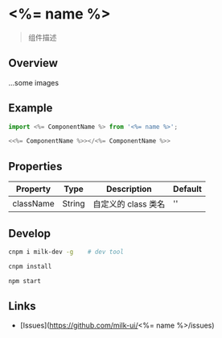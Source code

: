 # <%= name %>

> 组件描述

## Overview

...some images

## Example

```js
import <%= ComponentName %> from '<%= name %>';

<<%= ComponentName %>></<%= ComponentName %>>
```

## Properties

| Property | Type | Description | Default |
| -- | -- | -- | -- |
| className | String | 自定义的 class 类名 | '' |

## Develop

```bash
cnpm i milk-dev -g    # dev tool

cnpm install

npm start
```

## Links

- [Issues](https://github.com/milk-ui/<%= name %>/issues)
